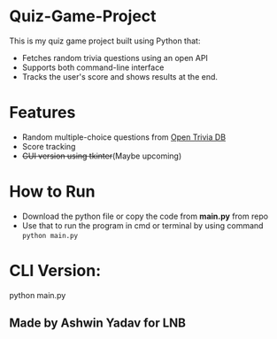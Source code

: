 # Quiz-Game-Project
This is my quiz game project built using Python that:
- Fetches random trivia questions using an open API
- Supports both command-line interface
- Tracks the user's score and shows results at the end.

# Features
- Random multiple-choice questions from [Open Trivia DB](https://opentdb.com/)
- Score tracking
- ~~GUI version using tkinter~~(Maybe upcoming)

# How to Run
- Download the python file or copy the code from **main.py** from repo
- Use that to run the program in cmd or terminal by using command `python main.py`

# CLI Version:
python main.py

## Made by Ashwin Yadav for LNB 
